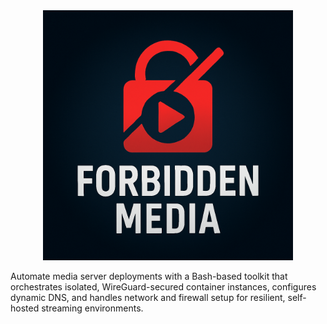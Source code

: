 <div align="center">
  <img src="assets/forbidden_media_logo.png" alt="Forbidden Media logo" width="400">
</div>

Automate media server deployments with a Bash-based toolkit that orchestrates isolated, WireGuard-secured container instances, configures dynamic DNS, and handles network and firewall setup for resilient, self-hosted streaming environments.